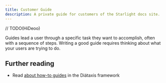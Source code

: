 ```yaml
---
title: Customer Guide
description: A private guide for customers of the Starlight docs site.
---
```


// TODO(HiDeoo)

Guides lead a user through a specific task they want to accomplish, often with a sequence of steps.
Writing a good guide requires thinking about what your users are trying to do.

## Further reading

- Read [about how-to guides](https://diataxis.fr/how-to-guides/) in the Diátaxis framework

